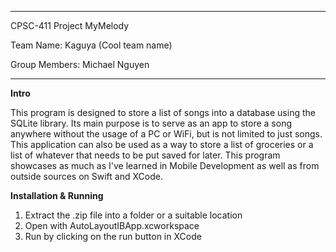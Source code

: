 --------------------------------

CPSC-411 Project MyMelody

Team Name: Kaguya (Cool team name)

Group Members: Michael Nguyen

-------------------------------

**Intro**

  This program is designed to store a list of songs into a database using the SQLite library. Its main purpose is to serve
  as an app to store a song anywhere without the usage of a PC or WiFi, but is not limited to just songs. This application
  can also be used as a way to store a list of groceries or a list of whatever that needs to be put saved for later. This 
  program showcases as much as I've learned in Mobile Development as well as from outside sources on Swift and XCode.
  
**Installation & Running**
  1. Extract the .zip file into a folder or a suitable location
  2. Open with AutoLayoutIBApp.xcworkspace
  3. Run by clicking on the run button in XCode
  
